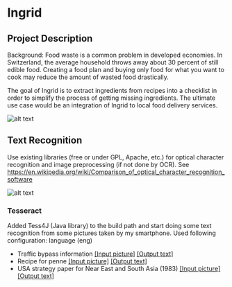 # Ingrid

## Project Description

Background: Food waste is a common problem in developed economies. In Switzerland, the average household throws away about 30 percent of still edible food. Creating a food plan and buying only food for what you want to cook may reduce the amount of wasted food drastically.  

The goal of Ingrid is to extract ingredients from recipes into a checklist in order to simplify the process of getting missing ingredients. The ultimate use case would be an integration of Ingrid to local food delivery services.

![alt text](https://github.com/yaw89/ingrid/blob/master/Workflow.png)

## Text Recognition

Use existing libraries (free or under GPL, Apache, etc.) for optical character recognition and image preprocessing (if not done by OCR). See https://en.wikipedia.org/wiki/Comparison_of_optical_character_recognition_software

![alt text](https://github.com/yaw89/ingrid/blob/master/textrecognition_workflow.png)

### Tesseract

Added Tess4J (Java library) to the build path and start doing some text recognition from some pictures taken by my smartphone. Used following configuration: language (eng) 

* Traffic bypass information [[Input picture]](https://github.com/yaw89/ingrid/blob/master/backend/resources/raw_images/ausbau_nordumfahrung_a1.jpg) [[Output text]](https://github.com/yaw89/ingrid/blob/master/backend/resources/output/penne_rezept.txt)
* Recipe for penne [[Input picture]](https://github.com/yaw89/ingrid/blob/master/backend/resources/raw_images/penne_rezept.jpg) [[Output text]](https://github.com/yaw89/ingrid/blob/master/backend/resources/output/penne_rezept.txt)
* USA strategy paper for Near East and South Asia (1983) [[Input picture]](https://github.com/yaw89/ingrid/blob/master/backend/resources/raw_images/usa_strategy_sea_1983.tif) [[Output text]](https://github.com/yaw89/ingrid/blob/master/backend/resources/output/usa_strategy_sea_1983.txt)
